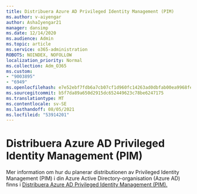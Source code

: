 ```yaml
---
title: Distribuera Azure AD Privileged Identity Management (PIM)
ms.author: v-aiyengar
author: AshaIyengar21
manager: dansimp
ms.date: 12/14/2020
ms.audience: Admin
ms.topic: article
ms.service: o365-administration
ROBOTS: NOINDEX, NOFOLLOW
localization_priority: Normal
ms.collection: Adm_O365
ms.custom:
- "9003895"
- "6949"
ms.openlocfilehash: e7e52ebf7fdb6a7cb07cf1d960fc14263ad0dbfab00ea9968feabbfa4b05c975
ms.sourcegitcommit: b5f7da89a650d2915dc652449623c78be6247175
ms.translationtype: MT
ms.contentlocale: sv-SE
ms.lasthandoff: 08/05/2021
ms.locfileid: "53914201"
---
```

# <a name="deploy-azure-ad-privileged-identity-management-pim"></a>Distribuera Azure AD Privileged Identity Management (PIM)

Mer information om hur du planerar distributionen av Privileged Identity Management (PIM) i din Azure Active Directory-organisation (Azure AD) finns i [Distribuera Azure AD Privileged Identity Management (PIM).](https://go.microsoft.com/fwlink/?linkid=2132095)